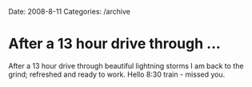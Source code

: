 Date: 2008-8-11
Categories: /archive

# After a 13 hour drive through ...

After a 13 hour drive through beautiful lightning storms I am back to the grind; refreshed and ready to work. Hello 8:30 train - missed you.
